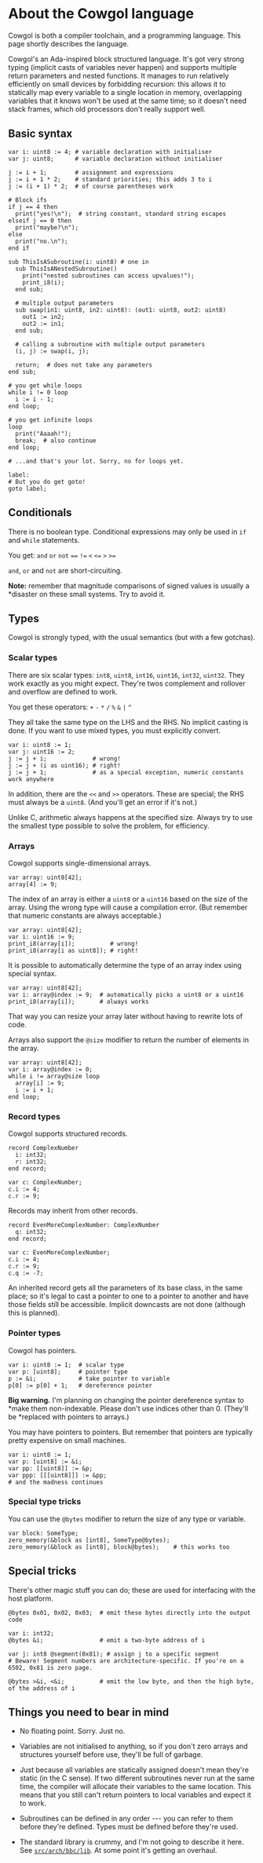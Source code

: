 About the Cowgol language
=========================

Cowgol is both a compiler toolchain, and a programming language. This page
shortly describes the language.

Cowgol's an Ada-inspired block structured language. It's got very strong
typing (implicit casts of variables never happen) and supports multiple
return parameters and nested functions. It manages to run relatively
efficiently on small devices by forbidding recursion: this allows it to
statically map every variable to a single location in memory, overlapping
variables that it knows won't be used at the same time; so it doesn't need
stack frames, which old processors don't really support well.

## Basic syntax

```
var i: uint8 := 4; # variable declaration with initialiser
var j: uint8;      # variable declaration without initialiser

j := i + 1;        # assignment and expressions
j := i + 1 * 2;    # standard priorities; this adds 3 to i
j := (i + 1) * 2;  # of course parentheses work

# Block ifs
if j == 4 then
  print("yes!\n");  # string constant, standard string escapes
elseif j == 0 then
  print("maybe?\n");
else
  print("no.\n");
end if

sub ThisIsASubroutine(i: uint8) # one in
  sub ThisIsANestedSubroutine()
    print("nested subroutines can access upvalues!");
    print_i8(i);
  end sub;

  # multiple output parameters
  sub swap(in1: uint8, in2: uint8): (out1: uint8, out2: uint8)
    out1 := in2;
    out2 := in1;
  end sub;

  # calling a subroutine with multiple output parameters
  (i, j) := swap(i, j);

  return;  # does not take any parameters
end sub;

# you get while loops
while i != 0 loop
  i := i - 1;
end loop;

# you get infinite loops
loop
  print("Aaaah!");
  break;  # also continue
end loop;

# ...and that's your lot. Sorry, no for loops yet.

label:
# But you do get goto!
goto label;
```

## Conditionals

There is no boolean type. Conditional expressions may only be used in `if`
and `while` statements.

You get: `and` `or` `not` `==` `!=` `<` `<=` `>` `>=`

`and`, `or` and `not` are short-circuiting.

**Note:** remember that magnitude comparisons of signed values is usually a
*disaster on these small systems. Try to avoid it.

## Types

Cowgol is strongly typed, with the usual semantics (but with a few gotchas).

### Scalar types

There are six scalar types: `int8`, `uint8`, `int16`, `uint16`, `int32`,
`uint32`. They work exactly as you might expect. They're twos complement and
rollover and overflow are defined to work.

You get these operators: `+` `-` `*` `/` `%` `&` `|` `^`

They all take the same type on the LHS and the RHS. No implicit casting is
done. If you want to use mixed types, you must explicitly convert.

```
var i: uint8 := 1;
var j: uint16 := 2;
j := j + i;             # wrong!
j := j + (i as uint16); # right!
j := j + 1;             # as a special exception, numeric constants work anywhere
```

In addition, there are the `<<` and `>>` operators. These are special; the
RHS must always be a `uint8`. (And you'll get an error if it's not.)

Unlike C, arithmetic always happens at the specified size. Always try to use
the smallest type possible to solve the problem, for efficiency.

### Arrays

Cowgol supports single-dimensional arrays.

```
var array: uint8[42];
array[4] := 9;
```

The index of an array is either a `uint8` or a `uint16` based on the size of
the array. Using the wrong type will cause a compilation error. (But remember
that numeric constants are always acceptable.)

```
var array: uint8[42];
var i: uint16 := 9;
print_i8(array[i]);          # wrong!
print_i8(array[i as uint8]); # right!
```

It is possible to automatically determine the type of an array index using
special syntax.

```
var array: uint8[42];
var i: array@index := 9;  # automatically picks a uint8 or a uint16
print_i8(array[i]);       # always works
```

That way you can resize your array later without having to rewrite lots of
code.

Arrays also support the `@size` modifier to return the number of elements in the array.

```
var array: uint8[42];
var i: array@index := 0;
while i != array@size loop
  array[i] := 9;
  i := i + 1;
end loop;
```

### Record types

Cowgol supports structured records.

```
record ComplexNumber
  i: int32;
  r: int32;
end record;

var c: ComplexNumber;
c.i := 4;
c.r := 9;
```

Records may inherit from other records.

```
record EvenMoreComplexNumber: ComplexNumber
  q: int32;
end record;

var c: EvenMoreComplexNumber;
c.i := 4;
c.r := 9;
c.q := -7;
```

An inherited record gets all the parameters of its base class, in the same
place; so it's legal to cast a pointer to one to a pointer to another and
have those fields still be accessible. Implicit downcasts are not done
(although this is planned).

### Pointer types

Cowgol has pointers.

```
var i: uint8 := 1;  # scalar type
var p: [uint8];     # pointer type
p := &i;            # take pointer to variable
p[0] := p[0] + 1;   # dereference pointer
```

**Big warning.** I'm planning on changing the pointer dereference syntax to
*make them non-indexable. Please don't use indices other than 0. (They'll be
*replaced with pointers to arrays.)

You may have pointers to pointers. But remember that pointers are typically
pretty expensive on small machines.

```
var i: uint8 := 1;
var p: [uint8] := &i;
var pp: [[uint8]] := &p;
var ppp: [[[uint8]]] := &pp;
# and the madness continues
```

### Special type tricks

You can use the `@bytes` modifier to return the size of any type or variable.

```
var block: SomeType;
zero_memory(&block as [int8], SomeType@bytes);
zero_memory(&block as [int8], block@bytes);    # this works too
```

## Special tricks

There's other magic stuff you can do; these are used for interfacing with the
host platform.

```
@bytes 0x01, 0x02, 0x03;  # emit these bytes directly into the output code

var i: int32;
@bytes &i;                # emit a two-byte address of i

var j: int8 @segment(0x81); # assign j to a specific segment
# Beware! Segment numbers are architecture-specific. If you're on a 6502, 0x81 is zero page.

@bytes >&i, <&i;          # emit the low byte, and then the high byte, of the address of i
```

## Things you need to bear in mind

- No floating point. Sorry. Just no.

- Variables are not initialised to anything, so if you don't zero arrays and
structures yourself before use, they'll be full of garbage.

- Just because all variables are statically assigned doesn't mean they're static (in the C sense).
If two different subroutines never run at the same time, the compiler will
allocate their variables to the same location. This means that you still
can't return pointers to local variables and expect it to work.

- Subroutines can be defined in any order --- you can refer to them before
they're defined. Types must be defined before they're used.

- The standard library is crummy, and I'm not going to describe it here. See
[`src/arch/bbc/lib`](https://github.com/davidgiven/cowgol/tree/master/src/arch/bbc/lib).
At some point it's getting an overhaul.
